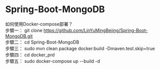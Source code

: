 # Spring-Boot-MongoDB
如何使用Docker-compose部署？
<br/>
步驟一： git clone https://github.com/LinYuMingBejing/Spring-Boot-MongoDB.git
<br/>
步驟二： cd Spring-Boot-MongoDB
<br/>
步驟三： sudo mvn clean package docker:build -Dmaven.test.skip=true
<br/>
步驟四： cd docker_prd
<br/>
步驟五： sudo docker-compose up --build -d
<br/>
